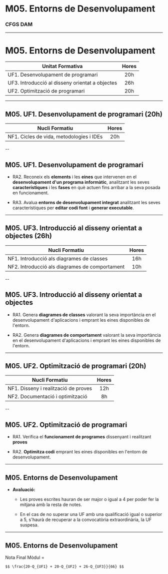 <!-- .slide: class="intro" -->
# M05. Entorns de Desenvolupament 
### CFGS DAM

---

# M05. Entorns de Desenvolupament 

| Unitat Formativa | Hores |
| - |:-:|
| UF1. Desenvolupament de programari | 20h |
| UF3. Introducció al disseny orientat a objectes | 26h |
| UF2. Optimització de programari | 20h |

---

## M05. UF1. Desenvolupament de programari (20h)

| Nucli Formatiu | Hores |
| - |:-:|
| NF1. Cicles de vida, metodologies i IDEs | 20h |

--

## M05. UF1. Desenvolupament de programari

*   RA2. Reconeix els **elements** i les **eines** que intervenen en el **desenvolupament d'un programa informàtic**, analitzant les seves **característiques** i les **fases** en què actuen fins arribar a la seva posada en funcionament.

*   RA3. Avalua **entorns de desenvolupament integrat** analitzant les seves característiques per **editar codi font** i **generar executable**.

---

## M05. UF3. Introducció al disseny orientat a objectes (26h)
| Nucli Formatiu | Hores |
| - |:-:|
| NF1. Introducció als diagrames de classes | 16h |
| NF2. Introducció als diagrames de comportament | 10h |

--

## M05. UF3. Introducció al disseny orientat a objectes

*   RA1. Genera **diagrames de classes** valorant la seva importància en el desenvolupament d'aplicacions i emprant les eines disponibles de l'entorn.

*   RA2. Genera **diagrames de comportament** valorant la seva importància en el desenvolupament d'aplicacions i emprant les eines disponibles de l'entorn.

---

## M05. UF2. Optimització de programari (20h)

| Nucli Formatiu | Hores |
| - |:-:|
| NF1. Disseny i realització de proves | 12h |
| NF2. Documentació i optimització | 8h |


--

## M05. UF2. Optimització de programari

*   RA1. Verifica el **funcionament de programes** dissenyant i realitzant **proves**

*   RA2. **Optimitza codi** emprant les eines disponibles en l'entorn de desenvolupament.

---

## M05. Entorns de Desenvolupament

*   **Avaluació:**

    *   Les proves escrites hauran de ser major o igual a 4 per poder fer la mitjana amb la resta de notes.

    *   En el cas de no superar una UF amb una qualificació igual o superior a 5, s'haurà de recuperar a la convocatòria extraordinària, la UF suspesa.

---

## M05. Entorns de Desenvolupament

Nota Final Mòdul =

`$$ \frac{20·Q_{UF1} + 20·Q_{UF2} + 26·Q_{UF3}}{66} $$`
